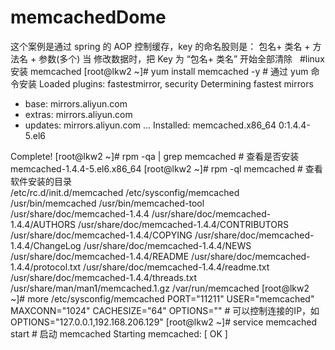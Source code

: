 # memcachedDome
这个案例是通过 spring 的 AOP 控制缓存，key 的命名股则是： 包名+ 类名 + 方法名 + 参数(多个)
当 修改数据时，把 Key 为  “包名+ 类名” 开始全部清除
 
#linux 安装 memcached
[root@lkw2 ~]# yum install memcached -y       # 通过 yum 命令安装
Loaded plugins: fastestmirror, security
Determining fastest mirrors
 * base: mirrors.aliyun.com
 * extras: mirrors.aliyun.com
 * updates: mirrors.aliyun.com
...
Installed:
  memcached.x86_64 0:1.4.4-5.el6                                                                                                                                   

Complete!
[root@lkw2 ~]# rpm -qa | grep memcached      # 查看是否安装
memcached-1.4.4-5.el6.x86_64
[root@lkw2 ~]# rpm -ql memcached             # 查看软件安装的目录  
/etc/rc.d/init.d/memcached
/etc/sysconfig/memcached
/usr/bin/memcached
/usr/bin/memcached-tool
/usr/share/doc/memcached-1.4.4
/usr/share/doc/memcached-1.4.4/AUTHORS
/usr/share/doc/memcached-1.4.4/CONTRIBUTORS
/usr/share/doc/memcached-1.4.4/COPYING
/usr/share/doc/memcached-1.4.4/ChangeLog
/usr/share/doc/memcached-1.4.4/NEWS
/usr/share/doc/memcached-1.4.4/README
/usr/share/doc/memcached-1.4.4/protocol.txt
/usr/share/doc/memcached-1.4.4/readme.txt
/usr/share/doc/memcached-1.4.4/threads.txt
/usr/share/man/man1/memcached.1.gz
/var/run/memcached
[root@lkw2 ~]# more /etc/sysconfig/memcached
PORT="11211"
USER="memcached"
MAXCONN="1024"
CACHESIZE="64"
OPTIONS=""                                 # 可以控制连接的IP，如 OPTIONS="127.0.0.1,192.168.206.129"
[root@lkw2 ~]# service memcached start     # 启动 memcached
Starting memcached:                                        [  OK  ] 
